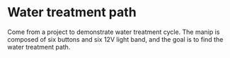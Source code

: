 # Water treatment path
Come from a project to demonstrate water treatment cycle. The manip is composed of six buttons and six 12V light band, and the goal is to find the water treatment path. 
